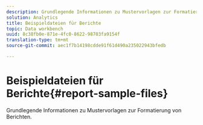 ```yaml
---
description: Grundlegende Informationen zu Mustervorlagen zur Formatierung von Berichten.
solution: Analytics
title: Beispieldateien für Berichte
topic: Data workbench
uuid: 8c38fb0e-871e-4fc0-8622-98703fa9154f
translation-type: tm+mt
source-git-commit: aec1f7b14198cdde91f61d490a235022943bfedb

---
```



# Beispieldateien für Berichte{#report-sample-files}

Grundlegende Informationen zu Mustervorlagen zur Formatierung von Berichten.

